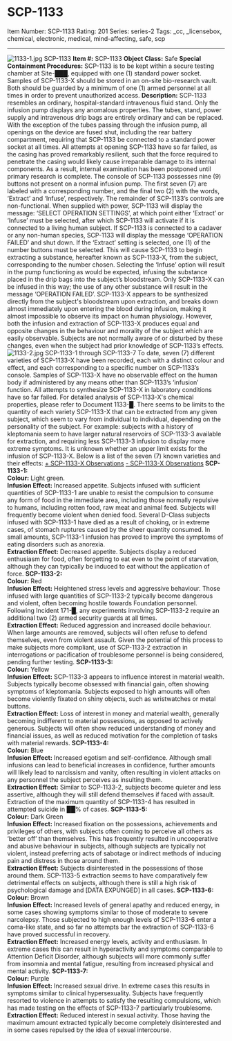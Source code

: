 # SCP-1133
Item Number: SCP-1133
Rating: 201
Series: series-2
Tags: _cc, _licensebox, chemical, electronic, medical, mind-affecting, safe, scp

---

![1133-1.jpg](https://scp-wiki.wdfiles.com/local--files/scp-1133/1133-1.jpg)
SCP-1133
**Item #:** SCP-1133
**Object Class:** Safe
**Special Containment Procedures:** SCP-1133 is to be kept within a secure testing chamber at Site-███, equipped with one (1) standard power socket. Samples of SCP-1133-X should be stored in an on-site bio-research vault. Both should be guarded by a minimum of one (1) armed personnel at all times in order to prevent unauthorized access.
**Description:** SCP-1133 resembles an ordinary, hospital-standard intravenous fluid stand. Only the infusion pump displays any anomalous properties. The tubes, stand, power supply and intravenous drip bags are entirely ordinary and can be replaced. With the exception of the tubes passing through the infusion pump, all openings on the device are fused shut, including the rear battery compartment, requiring that SCP-1133 be connected to a standard power socket at all times. All attempts at opening SCP-1133 have so far failed, as the casing has proved remarkably resilient, such that the force required to penetrate the casing would likely cause irreparable damage to its internal components. As a result, internal examination has been postponed until primary research is complete.
The console of SCP-1133 possesses nine (9) buttons not present on a normal infusion pump. The first seven (7) are labeled with a corresponding number, and the final two (2) with the words, ‘Extract’ and ‘Infuse’, respectively. The remainder of SCP-1133’s controls are non-functional. When supplied with power, SCP-1133 will display the message: ‘SELECT OPERATION SETTINGS’, at which point either ‘Extract’ or ‘Infuse’ must be selected, after which SCP-1133 will activate if it is connected to a living human subject. If SCP-1133 is connected to a cadaver or any non-human species, SCP-1133 will display the message ‘OPERATION FAILED’ and shut down.
If the ‘Extract’ setting is selected, one (1) of the number buttons must be selected. This will cause SCP-1133 to begin extracting a substance, hereafter known as SCP-1133-X, from the subject, corresponding to the number chosen. Selecting the ‘Infuse’ option will result in the pump functioning as would be expected, infusing the substance placed in the drip bags into the subject’s bloodstream. Only SCP-1133-X can be infused in this way; the use of any other substance will result in the message ‘OPERATION FAILED’.
SCP-1133-X appears to be synthesized directly from the subject's bloodstream upon extraction, and breaks down almost immediately upon entering the blood during infusion, making it almost impossible to observe its impact on human physiology. However, both the infusion and extraction of SCP-1133-X produces equal and opposite changes in the behaviour and morality of the subject which are easily observable. Subjects are not normally aware of or disturbed by these changes, even when the subject had prior knowledge of SCP-1133’s effects.
![1133-2.jpg](https://scp-wiki.wdfiles.com/local--files/scp-1133/1133-2.jpg)
SCP-1133-1 through SCP-1133-7
To date, seven (7) different varieties of SCP-1133-X have been recorded, each with a distinct colour and effect, and each corresponding to a specific number on SCP-1133’s console. Samples of SCP-1133-X have no observable effect on the human body if administered by any means other than SCP-1133’s ‘infusion’ function. All attempts to synthesize SCP-1133-X in laboratory conditions have so far failed. For detailed analysis of SCP-1133-X's chemical properties, please refer to Document 1133-█.
There seems to be limits to the quantity of each variety SCP-1133-X that can be extracted from any given subject, which seem to vary from individual to individual, depending on the personality of the subject. For example: subjects with a history of kleptomania seem to have larger natural reservoirs of SCP-1133-3 available for extraction, and requiring less SCP-1133-3 infusion to display more extreme symptoms. It is unknown whether an upper limit exists for the infusion of SCP-1133-X. Below is a list of the seven (7) known varieties and their effects:
[\+ SCP-1133-X Observations](javascript:;)
[\- SCP-1133-X Observations](javascript:;)
**SCP-1133-1:**  
**Colour:** Light green.  
**Infusion Effect:** Increased appetite. Subjects infused with sufficient quantities of SCP-1133-1 are unable to resist the compulsion to consume any form of food in the immediate area, including those normally repulsive to humans, including rotten food, raw meat and animal feed. Subjects will frequently become violent when denied food. Several D-Class subjects infused with SCP-1133-1 have died as a result of choking, or in extreme cases, of stomach ruptures caused by the sheer quantity consumed. In small amounts, SCP-1133-1 infusion has proved to improve the symptoms of eating disorders such as anorexia.  
**Extraction Effect:** Decreased appetite. Subjects display a reduced enthusiasm for food, often forgetting to eat even to the point of starvation, although they can typically be induced to eat without the application of force.
**SCP-1133-2:**  
**Colour:** Red  
**Infusion Effect:** Heightened stress levels and aggressive behaviour. Those infused with large quantities of SCP-1133-2 typically become dangerous and violent, often becoming hostile towards Foundation personnel. Following Incident 171-█, any experiments involving SCP-1133-2 require an additional two (2) armed security guards at all times.  
**Extraction Effect:** Reduced aggression and increased docile behaviour. When large amounts are removed, subjects will often refuse to defend themselves, even from violent assault. Given the potential of this process to make subjects more compliant, use of SCP-1133-2 extraction in interrogations or pacification of troublesome personnel is being considered, pending further testing.
**SCP-1133-3:**  
**Colour:** Yellow  
**Infusion Effect:** SCP-1133-3 appears to influence interest in material wealth. Subjects typically become obsessed with financial gain, often showing symptoms of kleptomania. Subjects exposed to high amounts will often become violently fixated on shiny objects, such as wristwatches or metal buttons.  
**Extraction Effect:** Loss of interest in money and material wealth, generally becoming indifferent to material possessions, as opposed to actively generous. Subjects will often show reduced understanding of money and financial issues, as well as reduced motivation for the completion of tasks with material rewards.
**SCP-1133-4:**  
**Colour:** Blue  
**Infusion Effect:** Increased egotism and self-confidence. Although small infusions can lead to beneficial increases in confidence, further amounts will likely lead to narcissism and vanity, often resulting in violent attacks on any personnel the subject perceives as insulting them.  
**Extraction Effect:** Similar to SCP-1133-2, subjects become quieter and less assertive, although they will still defend themselves if faced with assault. Extraction of the maximum quantity of SCP-1133-4 has resulted in attempted suicide in ██% of cases.
**SCP-1133-5:**  
**Colour:** Dark Green  
**Infusion Effect:** Increased fixation on the possessions, achievements and privileges of others, with subjects often coming to perceive all others as ‘better off’ than themselves. This has frequently resulted in uncooperative and abusive behaviour in subjects, although subjects are typically not violent, instead preferring acts of sabotage or indirect methods of inducing pain and distress in those around them.  
**Extraction Effect:** Subjects disinterested in the possessions of those around them. SCP-1133-5 extraction seems to have comparatively few detrimental effects on subjects, although there is still a high risk of psychological damage and [DATA EXPUNGED] in all cases.
**SCP-1133-6:**  
**Colour:** Brown  
**Infusion Effect:** Increased levels of general apathy and reduced energy, in some cases showing symptoms similar to those of moderate to severe narcolepsy. Those subjected to high enough levels of SCP-1133-6 enter a coma-like state, and so far no attempts bar the extraction of SCP-1133-6 have proved successful in recovery.  
**Extraction Effect:** Increased energy levels, activity and enthusiasm. In extreme cases this can result in hyperactivity and symptoms comparable to Attention Deficit Disorder, although subjects will more commonly suffer from insomnia and mental fatigue, resulting from increased physical and mental activity.
**SCP-1133-7:**  
**Colour:** Purple  
**Infusion Effect:** Increased sexual drive. In extreme cases this results in symptoms similar to clinical hypersexuality. Subjects have frequently resorted to violence in attempts to satisfy the resulting compulsions, which has made testing on the effects of SCP-1133-7 particularly troublesome.  
**Extraction Effect:** Reduced interest in sexual activity. Those having the maximum amount extracted typically become completely disinterested and in some cases repulsed by the idea of sexual intercourse.